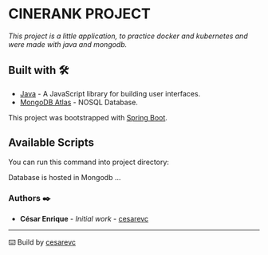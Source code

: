 # CINERANK PROJECT

_This project is a little application, to practice docker and kubernetes and were made with java and mongodb._


## Built with 🛠️

* [Java](https://www.java.com/es/) - A JavaScript library for building user interfaces.
* [MongoDB Atlas](https://www.mongodb.com/) - NOSQL Database.

This project was bootstrapped with [Spring Boot](https://spring.io/projects/spring-boot).


## Available Scripts

You can run this command into project directory:



Database is hosted in Mongodb ...

### Authors ✒️

* **César Enrique** - *Initial work* - [cesarevc](https://github.com/cesarevc)

---
⌨️ Build by [cesarevc](https://github.com/cesarevc)